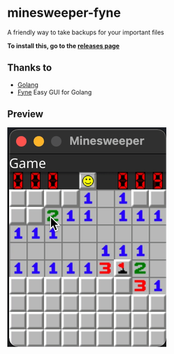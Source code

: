 # minesweeper-fyne

A friendly way to take backups for your important files

**To install this, go to the [releases page](https://github.com/lijingbo8119/minesweeper-fyne/releases)**

## Thanks to

* [Golang](https://golang.org)
* [Fyne](https://fyne.io) Easy GUI for Golang

## Preview

![preview.gif](https://github.com/lijingbo8119/minesweeper-fyne/raw/main/preview.gif)

